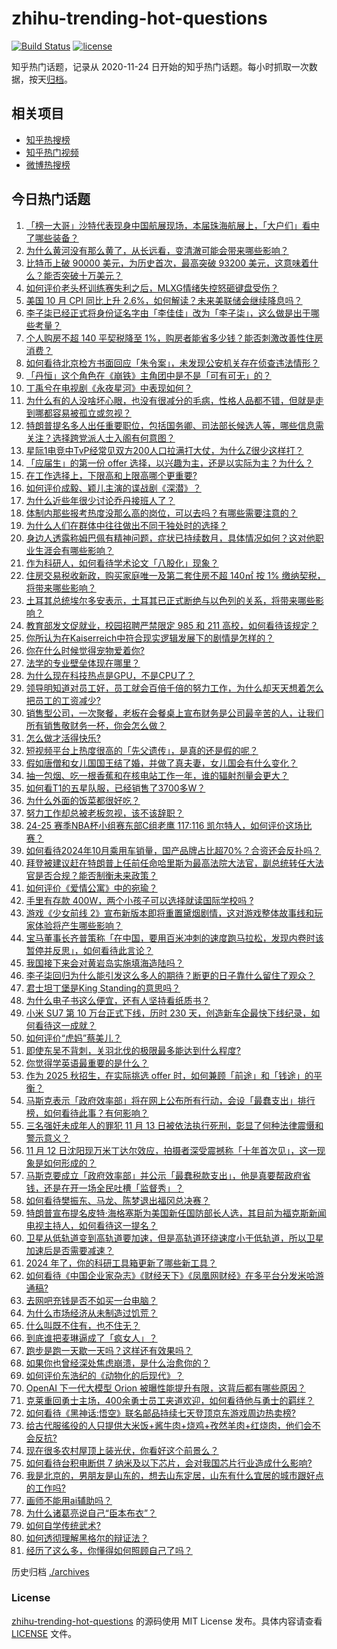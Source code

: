 # zhihu-trending-hot-questions

[![Build Status](https://github.com/justjavac/zhihu-trending-hot-questions/workflows/ci/badge.svg?branch=master)](https://github.com/justjavac/zhihu-trending-hot-questions/actions)
[![license](https://img.shields.io/github/license/justjavac/zhihu-trending-hot-questions)](https://github.com/justjavac/zhihu-trending-hot-questions/blob/master/LICENSE)

知乎热门话题，记录从 2020-11-24
日开始的知乎热门话题。每小时抓取一次数据，按天[归档](./archives)。

## 相关项目

- [知乎热搜榜](https://github.com/justjavac/zhihu-trending-top-search)
- [知乎热门视频](https://github.com/justjavac/zhihu-trending-hot-video)
- [微博热搜榜](https://github.com/justjavac/weibo-trending-hot-search)

## 今日热门话题

<!-- BEGIN -->
<!-- 最后更新时间 Thu Nov 14 2024 12:17:09 GMT+0800 (China Standard Time) -->

1. [「榜一大哥」沙特代表现身中国航展现场，本届珠海航展上，「大户们」看中了哪些装备？](https://www.zhihu.com/question/3963949771)
1. [为什么黄河没有那么黄了，从长远看，变清澈可能会带来哪些影响？](https://www.zhihu.com/question/658077078)
1. [比特币上破 90000 美元，为历史首次，最高突破 93200 美元，这意味着什么？能否突破十万美元？](https://www.zhihu.com/question/4084578350)
1. [如何评价老头杯训练赛失利之后，MLXG情绪失控怒砸键盘受伤？](https://www.zhihu.com/question/4022955345)
1. [美国 10 月 CPI 同比上升 2.6%，如何解读？未来美联储会继续降息吗？](https://www.zhihu.com/question/4080887743)
1. [李子柒已经正式将身份证名字由「李佳佳」改为「李子柒」，这么做是出于哪些考量？](https://www.zhihu.com/question/4051142109)
1. [个人购房不超 140 平契税降至 1%，购房者能省多少钱？能否刺激改善性住房消费？](https://www.zhihu.com/question/4070024450)
1. [如何看待北京检方书面回应「朱令案」，未发现公安机关存在侦查违法情形？](https://www.zhihu.com/question/4083844810)
1. [「丹恒」这个角色在《崩铁》主角团中是不是「可有可无」的？](https://www.zhihu.com/question/3700172454)
1. [丁禹兮在电视剧《永夜星河》中表现如何？](https://www.zhihu.com/question/2855559747)
1. [为什么有的人没啥坏心眼，也没有很减分的毛病，性格人品都不错，但就是走到哪都容易被孤立或忽视？](https://www.zhihu.com/question/2322399764)
1. [特朗普提名多人出任重要职位，包括国务卿、司法部长候选人等，哪些信息需关注？选择跨党派人士入阁有何意图？](https://www.zhihu.com/question/4112016322)
1. [星际1电竞中TvP经常见双方200人口拉满打大仗，为什么Z很少这样打？](https://www.zhihu.com/question/3090392566)
1. [「应届生」的第一份 offer 选择，以兴趣为主，还是以实际为主？为什么？](https://www.zhihu.com/question/3774876501)
1. [在工作选择上，下限高和上限高哪个更重要?](https://www.zhihu.com/question/3329092650)
1. [如何评价成毅、颖儿主演的谍战剧《深潜》？](https://www.zhihu.com/question/3577762326)
1. [为什么近些年很少讨论乔丹接班人了？](https://www.zhihu.com/question/659501132)
1. [体制内那些报考热度没那么高的岗位，可以去吗？有哪些需要注意的？](https://www.zhihu.com/question/3121716336)
1. [为什么人们在群体中往往做出不同于独处时的选择？](https://www.zhihu.com/question/3924971813)
1. [身边人透露称姆巴佩有精神问题，症状已持续数月，具体情况如何？这对他职业生涯会有哪些影响？](https://www.zhihu.com/question/4042499495)
1. [作为科研人，如何看待学术论文「八股化」现象？](https://www.zhihu.com/question/1923616038)
1. [住房交易税收新政，购买家庭唯一及第二套住房不超 140㎡ 按 1% 缴纳契税，将带来哪些影响？](https://www.zhihu.com/question/4064078038)
1. [土耳其总统埃尔多安表示，土耳其已正式断绝与以色列的关系，将带来哪些影响？](https://www.zhihu.com/question/4078291396)
1. [教育部发文促就业，校园招聘严禁限定 985 和 211 高校，如何看待该规定？](https://www.zhihu.com/question/4053341045)
1. [你所认为在Kaiserreich中符合现实逻辑发展下的剧情是怎样的？](https://www.zhihu.com/question/366020318)
1. [你在什么时候觉得宠物爱着你?](https://www.zhihu.com/question/540811587)
1. [法学的专业壁垒体现在哪里？](https://www.zhihu.com/question/628653601)
1. [为什么现在科技热点是GPU，不是CPU了？](https://www.zhihu.com/question/651936550)
1. [领导明知道对员工好，员工就会百倍千倍的努力工作，为什么却天天想着怎么把员工的工资减少?](https://www.zhihu.com/question/3206957806)
1. [销售型公司，一次聚餐，老板在会餐桌上宣布财务是公司最辛苦的人，让我们所有销售敬财务一杯，你会怎么做？](https://www.zhihu.com/question/668048924)
1. [怎么做才活得快乐?](https://www.zhihu.com/question/4058796625)
1. [短视频平台上热度很高的「先父遗传」，是真的还是假的呢？](https://www.zhihu.com/question/4027440685)
1. [假如唐僧和女儿国国王结了婚，并做了真夫妻，女儿国会有什么变化？](https://www.zhihu.com/question/3180552342)
1. [抽一包烟、吃一根香蕉和在核电站工作一年，谁的辐射剂量会更大？](https://www.zhihu.com/question/3961073056)
1. [如何看T1的五星队服，已经销售了3700多W？](https://www.zhihu.com/question/3926930751)
1. [为什么外面的饭菜都很好吃？](https://www.zhihu.com/question/487776492)
1. [努力工作却总被老板忽视，该不该辞职？](https://www.zhihu.com/question/3901860596)
1. [24-25 赛季NBA杯小组赛东部C组老鹰 117:116 凯尔特人，如何评价这场比赛？](https://www.zhihu.com/question/4019374949)
1. [如何看待2024年10月乘用车销量，国产品牌占比超70%？合资还会反扑吗？](https://www.zhihu.com/question/3852092305)
1. [拜登被建议赶在特朗普上任前任命哈里斯为最高法院大法官，副总统转任大法官是否合规？能否制衡未来政策？](https://www.zhihu.com/question/3761469297)
1. [如何评价《爱情公寓》中的宛瑜？](https://www.zhihu.com/question/460651150)
1. [手里有存款 400W，两个小孩子可以选择就读国际学校吗 ?](https://www.zhihu.com/question/3624109914)
1. [游戏《少女前线 2》宣布新版本即将重置黛烟剧情，这对游戏整体故事线和玩家体验将产生哪些影响？](https://www.zhihu.com/question/4061406264)
1. [宝马董事长齐普策称「在中国，要用百米冲刺的速度跑马拉松，发现内卷时该暂停并反思」，如何看待此言论？](https://www.zhihu.com/question/3840567355)
1. [我国接下来会对黄岩岛实施填海造陆吗？](https://www.zhihu.com/question/31625368)
1. [李子柒回归为什么能引发这么多人的期待？断更的日子靠什么留住了观众？](https://www.zhihu.com/question/4019042028)
1. [君士坦丁堡是King Standing的意思吗？](https://www.zhihu.com/question/3589730898)
1. [为什么电子书这么便宜，还有人坚持看纸质书？](https://www.zhihu.com/question/4001225479)
1. [小米 SU7 第 10 万台正式下线，历时 230 天，创造新车企最快下线纪录，如何看待这一成就？](https://www.zhihu.com/question/4032399462)
1. [如何评价“虎妈”蔡美儿？](https://www.zhihu.com/question/29557515)
1. [即使东吴不背刺，关羽北伐的极限最多能达到什么程度?](https://www.zhihu.com/question/4017520659)
1. [你觉得学英语最重要的是什么？](https://www.zhihu.com/question/3476547569)
1. [作为 2025 秋招生，在实际挑选 offer 时，如何兼顾「前途」和「钱途」的平衡？](https://www.zhihu.com/question/3121826026)
1. [马斯克表示「政府效率部」将在网上公布所有行动，会设「最蠢支出」排行榜，如何看待此事？有何影响？](https://www.zhihu.com/question/4051465844)
1. [三名强奸未成年人的罪犯 11 月 13 日被依法执行死刑，彰显了何种法律震慑和警示意义？](https://www.zhihu.com/question/4044559717)
1. [11 月 12 日沈阳现万米丁达尔效应，拍摄者深受震撼称「十年首次见」，这一现象是如何形成的？](https://www.zhihu.com/question/4018263744)
1. [马斯克要成立「政府效率部」并公示「最蠢税款支出」，他是真要帮政府省钱，还是在开一场全民吐槽「监督秀」？](https://www.zhihu.com/question/4040719178)
1. [如何看待樊振东、马龙、陈梦退出福冈总决赛？](https://www.zhihu.com/question/4053611276)
1. [特朗普宣布提名皮特·海格塞斯为美国新任国防部长人选，其目前为福克斯新闻电视主持人，如何看待这一提名？](https://www.zhihu.com/question/4020385442)
1. [卫星从低轨道变到高轨道要加速，但是高轨道环绕速度小于低轨道，所以卫星加速后是否需要减速？](https://www.zhihu.com/question/307876379)
1. [2024 年了，你的科研工具箱更新了哪些新工具？](https://www.zhihu.com/question/2574576679)
1. [如何看待《中国企业家杂志》《财经天下》《凤凰网财经》在多平台分发米哈游通稿?](https://www.zhihu.com/question/4067746684)
1. [去网吧充钱是否不如买一台电脑？](https://www.zhihu.com/question/423679275)
1. [为什么市场经济从未制造过饥荒？](https://www.zhihu.com/question/3261623630)
1. [什么叫既不住有，也不住无？](https://www.zhihu.com/question/3361069938)
1. [到底谁把麦琳逼成了「疯女人」？](https://www.zhihu.com/question/3945738012)
1. [跑步是跑一天歇一天吗？这样还有效果吗？](https://www.zhihu.com/question/2574150062)
1. [如果你也曾经深处焦虑崩溃，是什么治愈你的？](https://www.zhihu.com/question/1745268428)
1. [如何评价东浩纪的《动物化的后现代》？](https://www.zhihu.com/question/293319270)
1. [OpenAI 下一代大模型 Orion 被曝性能提升有限，这背后都有哪些原因？](https://www.zhihu.com/question/3865304432)
1. [克莱重回勇士主场，400余勇士员工夹道欢迎，如何看待他与勇士的羁绊？](https://www.zhihu.com/question/4029115111)
1. [如何看待《黑神话:悟空》联名邮品持续七天登顶京东游戏周边热卖榜?](https://www.zhihu.com/question/4028049746)
1. [给古代服徭役的人只提供大米饭+酱牛肉+烧鸡+孜然羊肉+红烧肉，他们会不会反抗?](https://www.zhihu.com/question/3923929904)
1. [现在很多农村屋顶上装光伏，你看好这个前景么？](https://www.zhihu.com/question/3557291730)
1. [如何看待台积电断供 7 纳米及以下芯片，会对我国芯片行业造成什么影响?](https://www.zhihu.com/question/3931962174)
1. [我是北京的，男朋友是山东的，想去山东定居，山东有什么宜居的城市跟好点的工作吗?](https://www.zhihu.com/question/3992913734)
1. [画师不能用ai辅助吗？](https://www.zhihu.com/question/3724773919)
1. [为什么诸葛亮说自己“臣本布衣”？](https://www.zhihu.com/question/406295362)
1. [如何自学传统武术?](https://www.zhihu.com/question/24714584)
1. [如何透彻理解黑格尔的辩证法？](https://www.zhihu.com/question/3424951904)
1. [经历了这么多，你懂得如何照顾自己了吗？](https://www.zhihu.com/question/3822915881)

<!-- END -->

历史归档 [./archives](./archives)

### License

[zhihu-trending-hot-questions](https://github.com/justjavac/zhihu-trending-hot-questions)
的源码使用 MIT License 发布。具体内容请查看 [LICENSE](./LICENSE) 文件。
